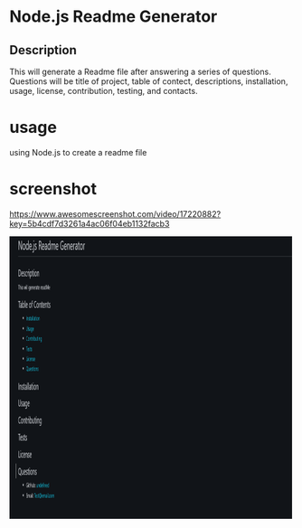# Node.js Readme Generator

## Description
This will generate a Readme file after answering a series of questions. 
Questions will be title of project, table of contect, descriptions, installation, usage, license, contribution, testing, and contacts.

# usage
using Node.js to create a readme file

# screenshot

https://www.awesomescreenshot.com/video/17220882?key=5b4cdf7d3261a4ac06f04eb1132facb3

<img src="screenshot.png" width="500" height="500"> 


